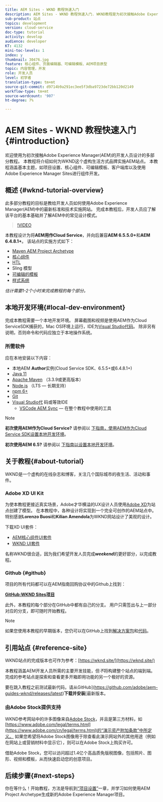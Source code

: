 ```yaml
---
title: AEM Sites - WKND 教程快速入门
description: AEM Sites - WKND 教程快速入门. WKND教程是为初次接触Adobe Experience Manager的开发人员设计的多部分教程。 本教程将介绍一个虚构生活方式品牌WKND的AEM站点的实施。 本教程涵盖基本主题，如项目设置、主原型、核心组件、可编辑模板、客户端库和组件开发。
sub-product: 站点
topics: development
version: cloud-service
doc-type: tutorial
activity: develop
audience: developer
KT: 4132
mini-toc-levels: 1
index: y
thumbnail: 30476.jpg
feature: 核心组件、页面编辑器、可编辑模板、AEM项目原型
topic: 内容管理，开发
role: 开发人员
level: 初学者
translation-type: tm+mt
source-git-commit: d9714b9a291ec3ee5f3dba9723de72bb120d2149
workflow-type: tm+mt
source-wordcount: '907'
ht-degree: 7%

---
```



# AEM Sites - WKND 教程快速入门 {#introduction}

欢迎使用为初次接触Adobe Experience Manager(AEM)的开发人员设计的多部分教程。 本教程将介绍如何为WKND这个虚构生活方式品牌实施AEM站点。 本教程涵盖基本主题，如项目设置、核心组件、可编辑模板、客户端库以及使用Adobe Experience Manager Sites进行组件开发。

## 概述 {#wknd-tutorial-overview}

此多部分教程的目标是教给开发人员如何使用Adobe Experience Manager(AEM)中的最新标准和技术实施网站。 完成本教程后，开发人员应了解该平台的基本基础并了解AEM中的常见设计模式。

>[!VIDEO](https://video.tv.adobe.com/v/30476?quality=12&learn=on)

本教程设计为将&#x200B;**AEM用作Cloud Service**，并向后兼容&#x200B;**AEM 6.5.5.0+**&#x200B;和&#x200B;**AEM 6.4.8.1+**。 该站点的实施方式如下：

* [Maven AEM Project Archetype](https://docs.adobe.com/content/help/zh-Hans/experience-manager-core-components/using/developing/archetype/overview.html)
* [核心组件](https://docs.adobe.com/content/help/zh-Hans/experience-manager-core-components/using/introduction.html)
* [HTL](https://docs.adobe.com/content/help/en/experience-manager-htl/using/getting-started/getting-started.html)
* Sling 模型
* [可编辑的模板](https://docs.adobe.com/content/help/en/experience-manager-learn/sites/page-authoring/template-editor-feature-video-use.html)
* [样式系统](https://docs.adobe.com/content/help/en/experience-manager-learn/sites/page-authoring/style-system-feature-video-use.html)

*估计需要1-2个小时来完成教程的每个部分。*

## 本地开发环境{#local-dev-environment}

完成本教程需要一个本地开发环境。 屏幕截图和视频是使用AEM作为Cloud ServiceSDK捕获的，Mac OS环境上运行，IDE为[Visual Studio代码](https://code.visualstudio.com/)。 除非另有说明，否则命令和代码应独立于本地操作系统。

### 所需软件

应在本地安装以下内容：

* 本地AEM **Author**&#x200B;实例(Cloud Service SDK、6.5.5+或6.4.8.1+)
* [Java 11](https://downloads.experiencecloud.adobe.com/content/software-distribution/en/general.html)
* [Apache Maven](https://maven.apache.org/) （3.3.9或更高版本）
* [Node.js](https://nodejs.org/en/) （LTS — 长期支持）
* [npm 6+](https://www.npmjs.com/)
* [Git](https://git-scm.com/)
* [Visual Studio代](https://code.visualstudio.com/) 码或等效IDE
   * [VSCode AEM Sync](https://marketplace.visualstudio.com/items?itemName=yamato-ltd.vscode-aem-sync)  — 在整个教程中使用的工具

>[!NOTE]
>
> **初次使用AEM作为Cloud Service?** 请参阅以 [下指南，使用AEM作为Cloud Service SDK设置本地开发环境](https://docs.adobe.com/content/help/en/experience-manager-learn/cloud-service/local-development-environment-set-up/overview.html)。
>
> **初次使用AEM 6.5?** 请参阅以 [下指南以设置本地开发环境](https://docs.adobe.com/content/help/en/experience-manager-learn/foundation/development/set-up-a-local-aem-development-environment.html)。

## 关于教程{#about-tutorial}

WKND是一个虚构的在线杂志和博客，关注几个国际城市的夜生活、活动和事件。

### Adobe XD UI Kit

为使本教程更接近真实场景，Adobe才华横溢的UX设计人员使用[Adobe XD](https://www.adobe.com/products/xd.html)为站点创建了模型。 在本教程中，各种设计将实现到一个完全可创作的AEM站点中。 特别感谢&#x200B;**Lorenzo Buosi**&#x200B;和&#x200B;**Kilian Amendola**&#x200B;为WKND网站设计了美观的设计。

下载XD UI套件：

* [AEM核心组件UI套件](assets/overview/AEM-CoreComponents-UI-Kit.xd)
* [WKND UI套件](https://github.com/adobe/aem-guides-wknd/releases/download/aem-guides-wknd-0.0.2/AEM_UI-kit-WKND.xd)

名称WKND很合适，因为我们希望开发人员完成&#x200B;***weekend***&#x200B;的更好部分，以完成教程。

### Github {#github}

项目的所有代码都可以在AEM指南回购协议中的Github上找到：

**[GitHub:WKND Sites项目](https://github.com/adobe/aem-guides-wknd)**

此外，本教程的每个部分在GitHub中都有自己的分支。 用户只需签出与上一部分对应的分支，即可随时开始教程。

>[!NOTE]
>
> 如果您使用本教程的早期版本，您仍可以在GitHub上找到[解决方案包](https://github.com/adobe/aem-guides-wknd/releases/tag/archetype-18.1)和[代码](https://github.com/adobe/aem-guides-wknd/tree/archetype-18.1)。

## 引用站点 {#reference-site}

WKND站点的完成版本也可作为参考：[https://wknd.site/](https://wknd.site/)

本教程涵盖AEM开发人员所需的主要开发技能，但&#x200B;*不*&#x200B;将构建整个站点的端到端。 完成的参考站点是探索和查看更多开箱即用功能的另一个极好的资源。

要在跳入教程之前测试最新代码，请从GitHub](https://github.com/adobe/aem-guides-wknd/releases/latest)**下载并安装**[&#x200B;最新版本。

### 由Adobe Stock提供支持

WKND参考网站中的许多图像来自[Adobe Stock](https://stock.adobe.com/)，并且是第三方材料，如[https://www.adobe.com/legal/terms.html](https://www.adobe.com/cn/legal/terms.html)的“演示资产附加条款”中所定义。 如果您希望将Adobe Stock图像用于除查看此演示网站外的其他用途（例如在网站上或营销材料中显示它），则可以在Adobe Stock上购买许可。

借助Adobe Stock，您可以访问超过1.4亿个高品质免版税图像，包括照片、图形、视频和模板，从而快速启动您的创意项目。

## 后续步骤{#next-steps}

你在等什么！开始教程，方法是导航到[“项目设置”](project-setup.md)一章，并学习如何使用AEM Project Archetype生成新的Adobe Experience Manager项目。
